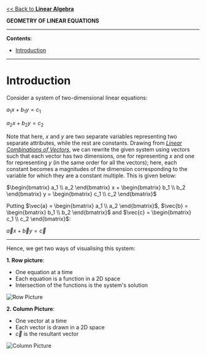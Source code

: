 <head>
  <script>
    MathJax = {
      tex: {
        inlineMath: [['$', '$']]
      }
    };
  </script>
  <script id="MathJax-script" async
    src="https://cdn.jsdelivr.net/npm/mathjax@3/es5/tex-chtml.js">
  </script>
</head>

[<< Back to **Linear Algebra**](https://pranigopu.github.io/mathematics/linear-algebra)

**GEOMETRY OF LINEAR EQUATIONS**

---

**Contents**:

- [Introduction](#introduction)

---

# Introduction
Consider a system of two-dimensional linear equations:

$a_1x + b_1y = c_1$

$a_2x + b_2y = c_2$

Note that here, $x$ and $y$ are two separate variables representing two separate attributes, while the rest are constants. Drawing from [_Linear Combinations of Vectors_](https://pranigopu.github.io/mathematics/linear-algebra/linear-combos-of-vectors.html), we can rewrite the given system using vectors such that each vector has two dimensions, one for representing $x$ and one for representing $y$ (in the same order for all the vectors); here, each constant becomes a magnitudes of the dimension corresponding to the variable for which they are a constant multiple. This is given below:

$\begin{bmatrix} a_1 \\ a_2 \end{bmatrix} x + \begin{bmatrix} b_1 \\ b_2 \end{bmatrix} y = \begin{bmatrix} c_1 \\ c_2 \end{bmatrix}$

Putting $\vec{a} = \begin{bmatrix} a_1 \\ a_2 \end{bmatrix}$, $\vec{b} = \begin{bmatrix} b_1 \\ b_2 \end{bmatrix}$ and $\vec{c} = \begin{bmatrix} c_1 \\ c_2 \end{bmatrix}$:

$\vec{a} x + \vec{b} y = \vec{c}$

---

Hence, we get two ways of visualising this system:

**1. Row picture**:

- One equation at a time
- Each equation is a function in a 2D space
- Intersection of the functions is the system's solution

![Row Picture](https://pranigopu.github.io/mathematics/linear-algebra/images/geometry-of-linear-equations--row-picture.png)

**2. Column Picture**:

- One vector at a time
- Each vector is drawn in a 2D space
- $\vec{c}$ is the resultant vector

![Column Picture](https://pranigopu.github.io/mathematics/linear-algebra/images/geometry-of-linear-equations--column-picture.png)